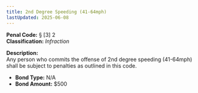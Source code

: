 ```yaml
---
title: 2nd Degree Speeding (41-64mph)
lastUpdated: 2025-06-08
---
```


**Penal Code:** § [3] 2  
**Classification:** *Infraction*

**Description:**  
Any person who commits the offense of 2nd degree speeding (41-64mph) shall be subject to penalties as outlined in this code.

- **Bond Type:** N/A  
- **Bond Amount:** $500
